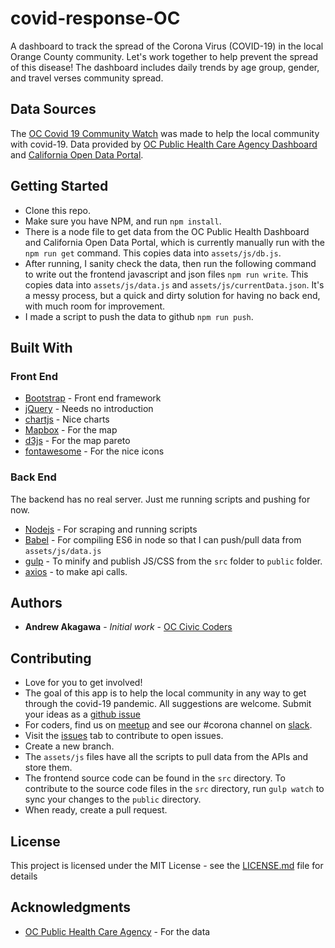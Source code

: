 # covid-response-OC
A dashboard to track the spread of the Corona Virus (COVID-19) in the local Orange County community. Let's work together to help prevent the spread of this disease! The dashboard includes daily trends by age group, gender, and travel verses community spread.

## Data Sources
The [OC Covid 19 Community Watch](https://www.occiviccoders.com/covid-response-OC/) was made to help the local community with covid-19. Data provided by [OC Public Health Care Agency Dashboard](https://ochca.maps.arcgis.com/apps/opsdashboard/index.html#/cc4859c8c522496b9f21c451de2fedae) and [California Open Data Portal](https://data.ca.gov/dataset/covid-19-hospital-data).  



## Getting Started

* Clone this repo.  
* Make sure you have NPM, and run `npm install`.
* There is a node file to get data from the OC Public Health Dashboard and California Open Data Portal, which is currently manually run with the `npm run get` command.  This copies data into `assets/js/db.js`. 
* After running, I sanity check the data, then run the following command to write out the frontend javascript and json files `npm run write`.  This copies data into `assets/js/data.js` and `assets/js/currentData.json`.  It's a messy process, but a quick and dirty solution for having no back end, with much room for improvement.
* I made a script to push the data to github `npm run push`.

## Built With

### Front End
* [Bootstrap](https://getbootstrap.com/) - Front end framework
* [jQuery](https://jquery.com/) - Needs no introduction
* [chartjs](https://www.chartjs.org/) - Nice charts
* [Mapbox](https://www.mapbox.com/) - For the map
* [d3js](https://d3js.org/) - For the map pareto
* [fontawesome](https://fontawesome.com/) - For the nice icons

### Back End
The backend has no real server.  Just me running scripts and pushing for now.
* [Nodejs](https://nodejs.org/en/) - For scraping and running scripts
* [Babel](https://babeljs.io/) - For compiling ES6 in node so that I can push/pull data from `assets/js/data.js`
* [gulp](https://gulpjs.com/) - To minify and publish JS/CSS from the `src` folder to `public` folder.
* [axios](https://github.com/axios/axios) - to make api calls.

## Authors

* **Andrew Akagawa** - *Initial work* - [OC Civic Coders](https://www.occiviccoders.com)

## Contributing

* Love for you to get involved!  
* The goal of this app is to help the local community in any way to get through the covid-19 pandemic.  All suggestions are welcome.  Submit your ideas as a [github issue](https://github.com/occiviccoders/covid-response-OC/issues)
* For coders, find us on [meetup](https://www.meetup.com/OC-Civic-Coders/) and see our #corona channel on [slack](https://join.slack.com/t/occiviccoders/shared_invite/zt-c7es081j-ShLTVkuKpm5gOKsdiM8szg). 
* Visit the [issues](https://github.com/occiviccoders/covid-response-OC/issues) tab to contribute to open issues.
* Create a new branch.
* The `assets/js` files have all the scripts to pull data from the APIs and store them.
* The frontend source code can be found in the `src` directory. To contribute to the source code files in the `src` directory, run `gulp watch` to sync your changes to the `public` directory.
* When ready, create a pull request.

## License

This project is licensed under the MIT License - see the [LICENSE.md](LICENSE.md) file for details

## Acknowledgments

* [OC Public Health Care Agency](https://www.ochealthinfo.com/phs/about/epidasmt/epi/dip/prevention/novel_coronavirus) - For the data
